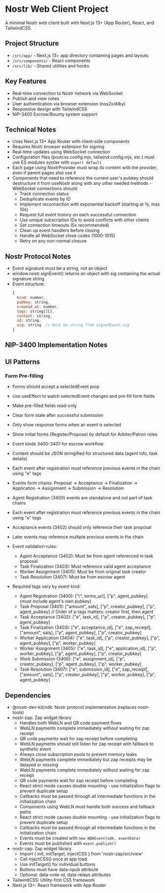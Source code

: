 # Nostr Web Client Project

A minimal Nostr web client built with Next.js 13+ (App Router), React, and TailwindCSS.

## Project Structure

- `/src/app/` - Next.js 13+ app directory containing pages and layouts
- `/src/components/` - React components
- `/src/lib/` - Shared utilities and hooks

## Key Features

- Real-time connection to Nostr network via WebSocket
- Publish and view notes
- User authentication via browser extension (nos2x/Alby)
- Responsive design with TailwindCSS
- NIP-3400 Escrow/Bounty system support

## Technical Notes

- Uses Next.js 13+ App Router with client-side components
- Requires Nostr browser extension for signing
- Real-time updates using WebSocket connection
- Configuration files (postcss.config.mjs, tailwind.config.mjs, etc.) must use ES modules syntax with `export default`
- Each page using NostrProvider must wrap its content with the provider, even if parent pages also use it
- Components that need to reference the current user's pubkey should destructure it from useNostr along with any other needed methods  - WebSocket connections should:
    - Track connection status
    - Deduplicate events by ID
    - Implement reconnection with exponential backoff (starting at 1s, max 10s)
    - Request full event history on each successful connection
    - Use unique subscription IDs to avoid conflicts with other clients
    - Set connection timeouts (5s recommended)
    - Clean up event handlers before closing
    - Handle all WebSocket close codes (1000-1015)
    - Retry on any non-normal closure

## Nostr Protocol Notes

- Event signature must be a string, not an object
- window.nostr.signEvent() returns an object with sig containing the actual signature string
- Event structure:
  ```js
  {
    kind: number,
    pubkey: string,
    created_at: number,
    tags: string[][],
    content: string,
    id: string,
    sig: string  // Must be string from signedEvent.sig
  }
  ```

## NIP-3400 Implementation Notes

## UI Patterns

### Form Pre-filling
- Forms should accept a selectedEvent prop
- Use useEffect to watch selectedEvent changes and pre-fill form fields
- Make pre-filled fields read-only
- Clear form state after successful submission
- Only show response forms when an event is selected
- Show initial forms (Register/Propose) by default for Arbiter/Patron roles


- Event kinds 3400-3407 for escrow workflow
- Content should be JSON stringified for structured data (agent info, task details)
- Each event after registration must reference previous events in the chain using "e" tags
- Events form chains: Proposal -> Acceptance -> Finalization -> Application -> Assignment -> Submission -> Resolution
- Agent Registration (3400) events are standalone and not part of task chains
- Each event after registration must reference previous events in the chain using "e" tags
- Acceptance events (3402) should only reference their task proposal
- Later events may reference multiple previous events in the chain
- Event validation rules:
  - Agent Acceptance (3402): Must be from agent referenced in task proposal
  - Task Finalization (3403): Must reference valid agent acceptance
  - Worker Assignment (3405): Must be from original task creator
  - Task Resolution (3407): Must be from escrow agent
- Required tags vary by event kind:
  - Agent Registration (3400): ["r", terms_url], ["p", agent_pubkey] (must include agent's own pubkey)
  - Task Proposal (3401): ["amount", sats], ["p", creator_pubkey], ["p", agent_pubkey] // Order of p tags matters: creator first, then agent
  - Task Acceptance (3402): ["e", task_id], ["p", creator_pubkey], ["p", agent_pubkey]
  - Task Finalization (3403): ["e", acceptance_id], ["e", zap_receipt], ["amount", sats], ["p", agent_pubkey], ["p", creator_pubkey]
  - Worker Application (3404): ["e", task_id], ["p", creator_pubkey], ["p", agent_pubkey], ["p", worker_pubkey]
  - Worker Assignment (3405): ["e", task_id], ["e", application_id], ["p", worker_pubkey], ["p", agent_pubkey], ["p", creator_pubkey]
  - Work Submission (3406): ["e", assignment_id], ["p", creator_pubkey], ["p", agent_pubkey], ["p", worker_pubkey]
  - Task Resolution (3407): ["e", submission_id], ["e", zap_receipt], ["amount", sats], ["p", creator_pubkey], ["p", worker_pubkey], ["p", agent_pubkey]

## Dependencies

- @nostr-dev-kit/ndk: Nostr protocol implementation (replaces nostr-tools)
- nostr-zap: Zap widget library
  - Handles both WebLN and QR code payment flows
  - WebLN payments complete immediately without waiting for zap receipt
  - QR code payments wait for zap receipt before completing
  - WebLN payments should still listen for zap receipt with fallback to synthetic event
  - Always close subscription pools to prevent memory leaks
  - WebLN payments complete immediately but zap receipts may be delayed or missing
  - WebLN payments complete immediately without waiting for zap receipt
  - QR code payments wait for zap receipt before completing
  - React strict mode causes double mounting - use initialization flags to prevent duplicate setup
  - Callbacks must be passed through all intermediate functions in the initialization chain
  - Components using WebLN must handle both success and fallback paths
  - React strict mode causes double mounting - use initialization flags to prevent duplicate setup
  - Callbacks must be passed through all intermediate functions in the initialization chain
  - Events must be created with `new NDKEvent(ndk, eventData)` 
  - Events must be published with `event.publish()`
- nostr-zap: Zap widget library
  - Import { init, initTarget, injectCSS } from 'nostr-zap/src/view'
  - Call injectCSS() once at app load
  - Use initTarget() for individual buttons
  - Buttons must have data-npub attribute
  - Optional: data-note-id, data-relays attributes
- TailwindCSS: Utility-first CSS framework
- Next.js 13+: React framework with App Router
